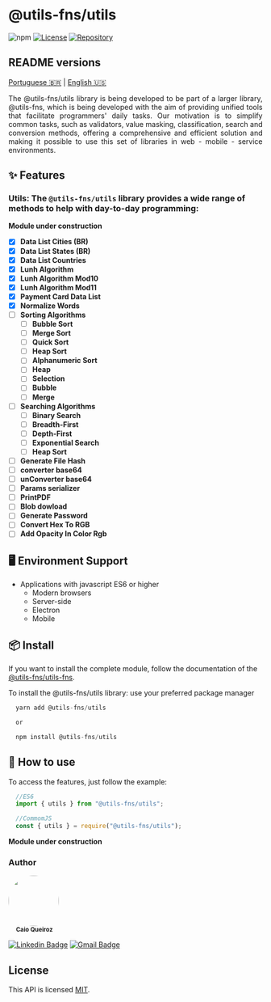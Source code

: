# @utils-fns/utils

![npm](https://img.shields.io/npm/v/@utils-fns/utils)
[![License](https://img.shields.io/github/license/ccqueiroz/utils-fns)](LICENSE)
[![Repository](https://img.shields.io/badge/repository-GitHub-blue.svg)](https://github.com/ccqueiroz/utils-fn)

## README versions
[Portuguese 🇧🇷](https://github.com/ccqueiroz/utils-fns/blob/main/packages/utils/README-pt.md)  |  [English 🇺🇸](https://github.com/ccqueiroz/utils-fns/blob/main/packages/utils/README.md)

<p align="justify">
  The @utils-fns/utils library is being developed to be part of a larger library, @utils-fns, which is being developed with the aim of providing unified tools that facilitate programmers' daily tasks. Our motivation is to simplify common tasks, such as validators, value masking, classification, search and conversion methods, offering a comprehensive and efficient solution and making it possible to use this set of libraries in web - mobile - service environments.
</p>

## ✨ Features
### Utils: The ```@utils-fns/utils``` library provides a wide range of methods to help with day-to-day programming:
**Module under construction**
- [x] **Data List Cities (BR)**
- [x] **Data List States (BR)**
- [x] **Data List Countries**
- [x] **Lunh Algorithm**
- [x] **Lunh Algorithm Mod10**
- [x] **Lunh Algorithm Mod11**
- [x] **Payment Card Data List**
- [x] **Normalize Words**
- [ ] **Sorting Algorithms**
  - [ ] **Bubble Sort**
  - [ ] **Merge Sort**
  - [ ] **Quick Sort**
  - [ ] **Heap Sort**
  - [ ] **Alphanumeric Sort**
  - [ ] **Heap**
  - [ ] **Selection**
  - [ ] **Bubble**
  - [ ] **Merge**
- [ ] **Searching Algorithms**
  - [ ] **Binary Search**
  - [ ] **Breadth-First**
  - [ ] **Depth-First**
  - [ ] **Exponential Search**
  - [ ] **Heap Sort**
- [ ] **Generate File Hash**
- [ ] **converter base64**
- [ ] **unConverter base64**
- [ ] **Params serializer**
- [ ] **PrintPDF**
- [ ] **Blob dowload**
- [ ] **Generate Password**
- [ ] **Convert Hex To RGB**
- [ ] **Add Opacity In Color Rgb**

## 🖥 Environment Support
- Applications with javascript ES6 or higher
  - Modern browsers
  - Server-side
  - Electron
  - Mobile
## 📦 Install
If you want to install the complete module, follow the documentation of the [@utils-fns/utils-fns](https://github.com/ccqueiroz/utils-fns/blob/main/packages/utils-fns/README.md).

To install the @utils-fns/utils library: use your preferred package manager

```javascript
  yarn add @utils-fns/utils

  or

  npm install @utils-fns/utils
```

## 🔨 How to use
To access the features, just follow the example:

```javascript
  //ES6
  import { utils } from "@utils-fns/utils";
```
```javascript
  //CommomJS
  const { utils } = require("@utils-fns/utils");
```

**Module under construction**

### Author

<div style="margin-top: 15px; margin-bottom: 5px;">
    <img style="border-radius: 50%;" src="https://github.com/ccqueiroz.png" width="100px;" alt=""/>
    <br />
    <sub style="margin-left: 15px">
        <b>Caio Queiroz</b>
    </sub>
</div>

[![Linkedin Badge](https://img.shields.io/badge/-Caio%20Queiroz-blue?style=flat-square&logo=Linkedin&logoColor=white&link=https://www.linkedin.com/in/caio-queiroz-83846399/)](https://www.linkedin.com/in/caio-queiroz-83846399/)
[![Gmail Badge](https://img.shields.io/badge/-caio.cezar.dequeiroz@gmail.com-c14438?style=flat-square&logo=Gmail&logoColor=white&link=mailto:caio.cezar.dequeiroz@gmail.com)](mailto:caio.cezar.dequeiroz@gmail.com)


## License

This API is licensed [MIT](./LICENSE).